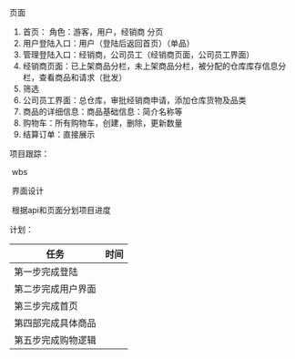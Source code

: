 页面
1. 首页：
  角色：游客，用户，经销商
  分页
2. 用户登陆入口：用户（登陆后返回首页）（单品）
3. 管理登陆入口：经销商，公司员工（经销商页面，公司员工界面）
4. 经销商页面：已上架商品分栏，未上架商品分栏，被分配的仓库库存信息分栏，查看商品和请求（批发）
5. 筛选
6. 公司员工界面：总仓库，审批经销商申请，添加仓库货物及品类 
7. 商品的详细信息：商品基础信息：简介名称等
8. 购物车：所有购物车，创建，删除，更新数量
9. 结算订单：直接展示





项目跟踪：

​	wbs

​	界面设计

​	根据api和页面分划项目进度

    
   
计划：

| 任务 | 时间 |
| ---- | ---- |
| 第一步完成登陆 | | 
| 第二步完成用户界面 | |
| 第三步完成首页 | |
| 第四部完成具体商品 | |
| 第五步完成购物逻辑 | |
    
    
    
​	
